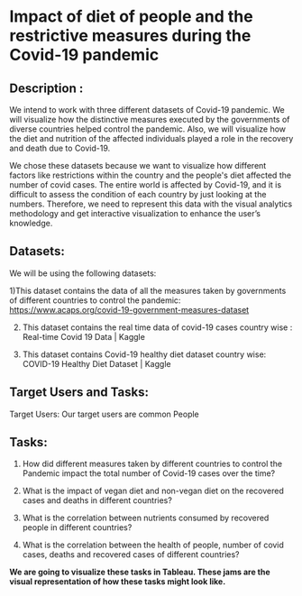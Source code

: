 # Impact of diet of people and the restrictive measures during the Covid-19 pandemic

## Description :

We intend to work with three different datasets of Covid-19 pandemic. We will visualize how the distinctive measures executed by the governments of diverse countries helped control the pandemic. Also, we will visualize how the diet and nutrition of the affected individuals played a role in the recovery and death due to Covid-19.

We chose these datasets because we want to visualize how different factors like restrictions within the country and the people's diet affected the number of covid cases. The entire world is affected by Covid-19, and it is difficult to assess the condition of each country by just looking at the numbers. Therefore, we need to represent this data with the visual analytics methodology and get interactive visualization to enhance the user’s knowledge.


## Datasets:

We will be using the following datasets:

1)This dataset contains the data of all the measures taken by governments of different countries to control the pandemic: https://www.acaps.org/covid-19-government-measures-dataset

2) This dataset contains the real time data of covid-19 cases country wise : Real-time Covid 19 Data | Kaggle



3) This dataset contains Covid-19 healthy diet dataset country wise:
COVID-19 Healthy Diet Dataset | Kaggle


## Target Users and Tasks: 

Target Users: Our target users are common People

## Tasks:

1) How did different measures taken by different countries to control the Pandemic impact the total number of Covid-19 cases over the time?

2) What is the impact of vegan diet and non-vegan diet on the recovered cases and deaths in different countries?

3) What is the correlation between nutrients consumed by recovered people in different countries?

4) What is the correlation between the health of people, number of covid cases, deaths and recovered cases of different countries?

**We are going to visualize these tasks in Tableau. These jams are the visual representation of how these tasks might look like.**

